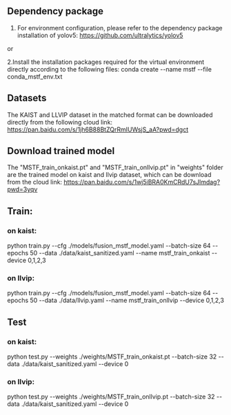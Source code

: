 ## Dependency package
1. For environment configuration, please refer to the dependency package installation of yolov5: https://github.com/ultralytics/yolov5

or

2.Install the installation packages required for the virtual environment directly according to the following files:
conda create --name mstf --file conda_mstf_env.txt

## Datasets
The KAIST and LLVIP dataset in the matched format can be downloaded directly from the following cloud link:
https://pan.baidu.com/s/1jh6B88BtZQrRmIUWsjS_aA?pwd=dgct

## Download trained model
The "MSTF_train_onkaist.pt" and "MSTF_train_onllvip.pt" in "weights" folder are the trained model on kaist and llvip dataset, which can be download from the cloud link:
https://pan.baidu.com/s/1wj5iBRA0KmCRdU7sJlmdag?pwd=3yqv

## Train:
### on kaist:  
python train.py --cfg ./models/fusion_mstf_model.yaml --batch-size 64 --epochs 50 --data ./data/kaist_sanitized.yaml --name mstf_train_onkaist --device 0,1,2,3

### on llvip:
python train.py --cfg ./models/fusion_mstf_model.yaml --batch-size 64 --epochs 50 --data ./data/llvip.yaml --name mstf_train_onllvip --device 0,1,2,3


## Test
### on kaist:
python test.py --weights ./weights/MSTF_train_onkaist.pt --batch-size 32 --data ./data/kaist_sanitized.yaml --device 0

### on llvip:
python test.py --weights ./weights/MSTF_train_onllvip.pt --batch-size 32 --data ./data/kaist_sanitized.yaml --device 0

